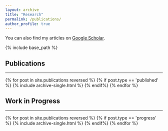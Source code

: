 ```yaml
---
layout: archive
title: "Research"
permalink: /publications/
author_profile: true
---
```


You can also find my articles on [Google Scholar](https://scholar.google.ca/citations?user=udjj4tsAAAAJ&hl=en).

{% include base_path %}

## Publications
-------

{% for post in site.publications reversed %}
	{% if post.type == 'published' %}
		{% include archive-single.html %}
	{% endif%}
{% endfor %}


## Work in Progress
-------

{% for post in site.publications reversed %}
	{% if post.type == 'progress' %}
		{% include archive-single.html %}
	{% endif%}
{% endfor %}
